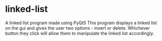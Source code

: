 # linked-list
A linked list program made using PyQt5
This program displays a linked list on the gui and gives the user two options - insert or delete. Whichever button they click will allow them to manipulate the linked list accordingly.

